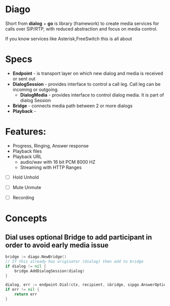 # Diago

Short from **dialog** + **go** is library (framework) to create media services for calls over SIP/RTP, with reduced abstraction and focus on media control.

If you know services like Asterisk,FreeSwitch this is all about

# Specs

- **Endpoint** - is transport layer on which new dialog and media is received or sent out
- **DialogSession** - provides interface to control a call leg. Call leg can be incoming or outgoing.
    - **DialogMedia** - provides interface to control dialog media. It is part of dialog Session
- **Bridge** - connects media path between 2 or more dialogs
- **Playback** - 



# Features:

- Progress, Ringing, Answer response
- Playback files
- Playback URL 
    - audio/wav with 16 bit PCM 8000 HZ
    - Streaming with HTTP Ranges
- [ ] Hold Unhold
- [ ] Mute Unmute
- [ ] Recording



# Concepts




## Dial uses optional Bridge to add participant in order to avoid early media issue

```go
bridge := diago.NewBridge()
// If this already has originator (dialog) then add to bridge
if dialog != nil {
    bridge.AddDialogSession(dialog)
}

dialog, err := endpoint.Dial(ctx, recipient, &bridge, sipgo.AnswerOptions{})
if err != nil {
    return err
}
```